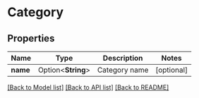# Category

## Properties

Name | Type | Description | Notes
------------ | ------------- | ------------- | -------------
**name** | Option<**String**> | Category name | [optional]

[[Back to Model list]](../README.md#documentation-for-models) [[Back to API list]](../README.md#documentation-for-api-endpoints) [[Back to README]](../README.md)


